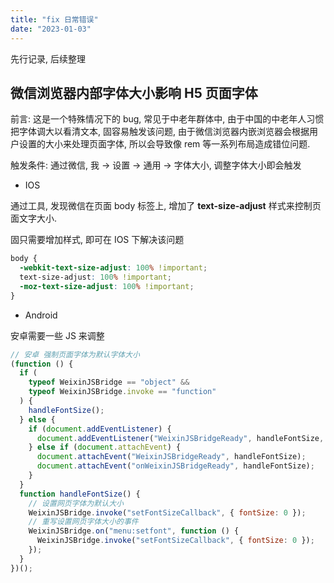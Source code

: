 ```yaml
---
title: "fix 日常错误"
date: "2023-01-03"
---
```


先行记录, 后续整理

## 微信浏览器内部字体大小影响 H5 页面字体

前言: 这是一个特殊情况下的 bug, 常见于中老年群体中, 由于中国的中老年人习惯把字体调大以看清文本, 固容易触发该问题, 由于微信浏览器内嵌浏览器会根据用户设置的大小来处理页面字体, 所以会导致像 rem 等一系列布局造成错位问题.

触发条件: 通过微信, 我 -> 设置 -> 通用 -> 字体大小, 调整字体大小即会触发

- IOS

通过工具, 发现微信在页面 body 标签上, 增加了 **text-size-adjust** 样式来控制页面文字大小.

固只需要增加样式, 即可在 IOS 下解决该问题

```css
body {
  -webkit-text-size-adjust: 100% !important;
  text-size-adjust: 100% !important;
  -moz-text-size-adjust: 100% !important;
}
```

- Android

安卓需要一些 JS 来调整

```js
// 安卓 强制页面字体为默认字体大小
(function () {
  if (
    typeof WeixinJSBridge == "object" &&
    typeof WeixinJSBridge.invoke == "function"
  ) {
    handleFontSize();
  } else {
    if (document.addEventListener) {
      document.addEventListener("WeixinJSBridgeReady", handleFontSize, false);
    } else if (document.attachEvent) {
      document.attachEvent("WeixinJSBridgeReady", handleFontSize);
      document.attachEvent("onWeixinJSBridgeReady", handleFontSize);
    }
  }
  function handleFontSize() {
    // 设置网页字体为默认大小
    WeixinJSBridge.invoke("setFontSizeCallback", { fontSize: 0 });
    // 重写设置网页字体大小的事件
    WeixinJSBridge.on("menu:setfont", function () {
      WeixinJSBridge.invoke("setFontSizeCallback", { fontSize: 0 });
    });
  }
})();
```
